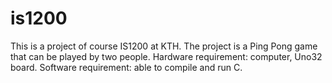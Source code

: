 # is1200
This is a project of course IS1200 at KTH.
The project is a Ping Pong game that can be played by two people.
Hardware requirement: computer, Uno32 board.
Software requirement: able to compile and run C.
